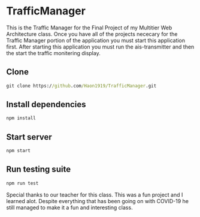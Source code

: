 # TrafficManager
This is the Traffic Manager for the Final Project of my Multitier Web Architecture class. 
Once you have all of the projects nececary for the Traffic Manager portion of the application you must start this 
application first. After starting this application you must run the ais-transmitter and then the start the traffic monitering 
display.


## Clone 
```bat
git clone https://github.com/Haon1919/TrafficManager.git
```

## Install dependencies
```bat
npm install
```

## Start server
```bat
npm start
```

## Run testing suite 
```bat
npm run test
```

Special thanks to our teacher for this class. This was a fun project and I learned alot. Despite everything that has been
going on with COVID-19 he still managed to make it a fun and interesting class.

